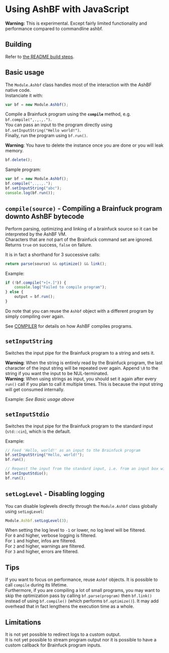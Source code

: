 # Using AshBF with JavaScript

**Warning:** This is experimental. Except fairly limited functionality and performance compared to commandline ashbf.

## Building

Refer to [the README build steps](README.md).

## Basic usage

The `Module.Ashbf` class handles most of the interaction with the AshBF native code.  
Instanciate it with:

```js
var bf = new Module.Ashbf();
```

Compile a Brainfuck program using the **`compile`** method, e.g. `bf.compile(",.,.,.")`.  
You can pass an input to the program directly using `bf.setInputString("Hello world!")`.  
Finally, run the program using `bf.run()`.

**Warning**: You have to delete the instance once you are done or you will leak memory.

```js
bf.delete();
```

Sample program:

```js
var bf = new Module.Ashbf();
bf.compile(",.,.,.");
bf.setInputString("abc");
console.log(bf.run());
```

## **`compile(source)`** - Compiling a Brainfuck program downto AshBF bytecode

Perform parsing, optimizing and linking of a brainfuck source so it can be interpreted by the AshBF VM.  
Characters that are not part of the Brainfuck command set are ignored.  
Returns `true` on success, `false` on failure.

It is in fact a shorthand for 3 successive calls:

```js
return parse(source) && optimize() && link();
```

Example:

```js
if (!bf.compile("+[+.]")) {
	console.log("Failed to compile program");
} else {
	output = bf.run();
}
```

Do note that you can reuse the `Ashbf` object with a different program by simply compiling over again.

See [COMPILER](COMPILER.md) for details on how AshBF compiles programs.

## **`setInputString`**

Switches the input pipe for the Brainfuck program to a string and sets it.

**Warning**: When the string is entirely read by the Brainfuck program, the last character of the input string will be repeated over again. Append `\0` to the string if you want the input to be NUL-terminated.  
**Warning**: When using strings as input, you should set it again after every `run()` call if you plan to call it multiple times. This is because the input string will get consumed internally.

Example: *See Basic usage above*

## **`setInputStdio`**

Switches the input pipe for the Brainfuck program to the standard input (`std::cin`), which is the default.

Example:

```js
// Feed 'Hello, world!' as an input to the Brainfuck program
bf.setInputString("Hello, world!");
bf.run();

// Request the input from the standard input, i.e. from an input box with emscripten
bf.setInputStdio();
bf.run();
```

## **`setLogLevel`** - Disabling logging

You can disable loglevels directly through the `Module.Ashbf` class globally using `setLogLevel`:

```js
Module.Ashbf.setLogLevel(3);
```

When setting the log level to `-1` or lower, no log level will be filtered.  
For `0` and higher, verbose logging is filtered.  
For `1` and higher, infos are filtered.  
For `2` and higher, warnings are filtered.  
For `3` and higher, errors are filtered.

## Tips

If you want to focus on performance, reuse `Ashbf` objects. It is possible to call `compile` during its lifetime.  
Furthermore, if you are compiling a lot of small programs, you may want to skip the optimization pass by calling `bf.parse(program)` then `bf.link()` instead of using `bf.compile()` (which performs `bf.optimize()`). It may add overhead that in fact lengthens the execution time as a whole.

## Limitations

It is not yet possible to redirect logs to a custom output.  
It is not yet possible to stream program output nor it is possible to have a custom callback for Brainfuck program inputs.